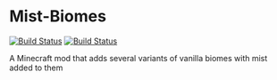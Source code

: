 # Mist-Biomes
[![Build Status](https://ci.henrikstabell.com/job/Mist%20Biomes-1.12/badge/icon)](https://ci.henrikstabell.com/job/Mist%20Biomes-1.12/) [![Build Status](https://drone.henrikstabell.com/api/badges/Hennamann/Mist-Biomes/status.svg)](https://drone.henrikstabell.com/Hennamann/Mist-Biomes)

A Minecraft mod that adds several variants of vanilla biomes with mist added to them
